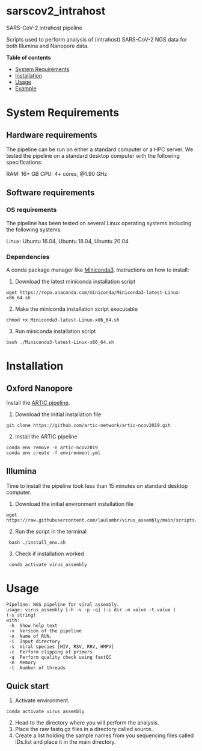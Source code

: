 # sarscov2_intrahost
 SARS-CoV-2 intrahost pipeline
 
 Scripts used to perform analysis of (intrahost) SARS-CoV-2 NGS data for both Illumina and Nanopore data.

**Table of contents**
- [System Requirements](#system-requirements)
- [Installation](#installation)
- [Usage](#usage)
- [Example](#quick-start)

# System Requirements

## Hardware requirements
The pipeline can be run on either a standard computer or a HPC server. We tested the pipeline on a standard desktop computer with the following specifications:

RAM: 16+ GB
CPU: 4+ cores, @1.90 GHz

## Software requirements
### OS requirements
The pipeline has been tested on several Linux operating systems including the following systems:

Linux: Ubuntu 16.04, Ubuntu 18.04, Ubuntu 20.04

### Dependencies

A conda package manager like [Miniconda3](https://docs.conda.io/en/latest/miniconda.html). Instructions on how to install:
1.  Download the latest miniconda installation script
   ```
   wget https://repo.anaconda.com/miniconda/Miniconda3-latest-Linux-x86_64.sh
   ```
2. Make the miniconda installation script executable
  ```
  chmod +x Miniconda3-latest-Linux-x86_64.sh
  ```
3. Run miniconda installation script
  ```
  bash ./Miniconda3-latest-Linux-x86_64.sh
  ```

# Installation
## Oxford Nanopore 
Install the [ARTIC pipeline](https://github.com/artic-network/artic-ncov2019). 

1.  Download the initial installation file 
```
git clone https://github.com/artic-network/artic-ncov2019.git
```
2. Install the ARTIC pipeline  
```cd artic-ncov2019
conda env remove -n artic-ncov2019
conda env create -f environment.yml
```


## Illumina
Time to install the pipeline took less than 15 minutes on standard desktop computer.

1.  Download the initial environment installation file 
   ```
   wget https://raw.githubusercontent.com/laulambr/virus_assembly/main/scripts/install_env.sh
   ```
2. Run the script in the terminal 
  ```
   bash ./install_env.sh
   ```
3. Check if installation worked
  ```
   conda activate virus_assembly
  ```
# Usage
   ```
 Pipeline: NGS pipeline for viral assembly.
usage: virus_assembly [-h -v -p -q] (-i dir -m value -t value )
(-s string) 
with:
    -h  Show help text
    -v  Version of the pipeline
    -n  Name of RUN.
    -i  Input directory
    -s  Viral species [HIV, RSV, RRV, HMPV]
    -c  Perform clipping of primers
    -q  Perform quality check using fastQC
    -m  Memory
    -t  Number of threads
   ```
## Quick start
 1. Activate environment.
 
   ```
   conda activate virus_assembly
  ```
 2. Head to the directory where you will perform the analysis.
 3. Place the raw fastq.gz files in a directory called source.  
 4. Create a list holding the sample names from you sequencing files called IDs.list and place it in the main directory.

